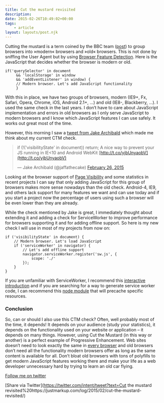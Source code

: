 ```yaml
---
title: Cut the mustard revisited
description: 
date: 2015-02-26T10:49:02+00:00
tags:
    - article
layout: layouts/post.njk
---
```


Cutting the mustard is a term coined by the BBC team ([post](http://responsivenews.co.uk/post/18948466399/cutting-the-mustard)) to group browsers into »modern« browsers and »old« browsers. This is not done by sniffing the User Agent but by using [Browser Feature Detection](https://developer.mozilla.org/en-US/docs/Browser_Feature_Detection). Here is the JavaScript that decides whether the browser is modern or old.

    if('querySelector' in document
         && 'localStorage' in window
         && 'addEventListener' in window) {
         // Modern browser. Let's add JavaScript functionality
         }
    

With this in place, we have two groups of browsers, modern (IE9+, Fx, Safari, Opera, Chrome, iOS, Android 2.1+, …) and old (IE8-, Blackberry, …). I used the same check in the last years. I don’t have to care about JavaScript implementation and errors in old browsers as I only serve JavaScript to modern browsers and I know which JavaScript features I can use safely. It works out great most of the time.

However, this morning I saw a [tweet from Jake Archibald](https://twitter.com/jaffathecake/status/570872103227953153) which made me think about my current CTM check.

> if (!('visibilityState' in document)) return; A nice way to prevent your JS running in IE<10 and Android WebKit [http://t.co/yjbUnyaobV](http://t.co/yjbUnyaobV)
> 
> — Jake Archibald (@jaffathecake) [February 26, 2015](https://twitter.com/jaffathecake/status/570872103227953153)

Looking at the browser support of [Page Visibility](http://caniuse.com/#feat=pagevisibility) and some statistics in recent projects I can say that only adding JavaScript for this group of browsers makes more sense nowadays than the old check. Android-4, IE9, and others lack support for many features we want and can use today and if you start a project now the percentage of users using such a browser will be even lower than they are already.

While the check mentioned by Jake is great, I immediately thought about extending it and adding a check for ServiceWorker to improve performance for browsers supporting it and for adding offline support. So here is my new check I will use in most of my projects from now on:

    if ('visibilityState' in document) { 
    	// Modern browser. Let's load JavaScript
    	if ('serviceWorker' in navigator) {
    		// Let's add offline support
    		navigator.serviceWorker.register('sw.js', {
    			scope: './'
    		});
    	}
    }
    

If you are unfamiliar with ServiceWorker, I recommend this [interactive introduction](https://github.com/jakearchibald/simple-serviceworker-tutorial) and if you are searching for a way to generate service worker code, I can recommend this [node module](https://github.com/jeffposnick/sw-precache) that will precache specific resources.

### Conclusion

So, can or should I also use this CTM check? Often, well probably most of the time, it depends! It depends on your audience (study your statistics), it depends on the functionality used on your website or application – it depends on many things. However, using Cut the Mustard (in this way or another) is a perfect example of Progressive Enhancement. Web sites doesn’t need to look exactly the same in [every browser](http://dowebsitesneedtolookexactlythesameineverybrowser.com/) and old browsers don’t need all the functionality modern browsers offer as long as the same content is available for all. Don’t bloat old browsers with tons of polyfills to get modern JavaScript features working there and make your life as a web developer unnecessary hard by trying to learn an old car flying.

[Follow me on twitter](https://twitter.com/justmarkup)

[Share via Twitter](https://twitter.com/intent/tweet?text=Cut the mustard revisited%20https://justmarkup.com/log/2015/02/cut-the-mustard-revisited/)